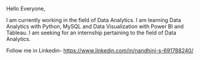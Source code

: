 Hello Everyone,

I am currently working in the field of Data Analytics. 
I am learning Data Analytics with Python, MySQL and Data Visualization with Power BI and Tableau.
I am seeking for an internship pertaining to the field of Data Analytics. 

Follow me in Linkedin- https://www.linkedin.com/in/nandhini-s-691788240/
